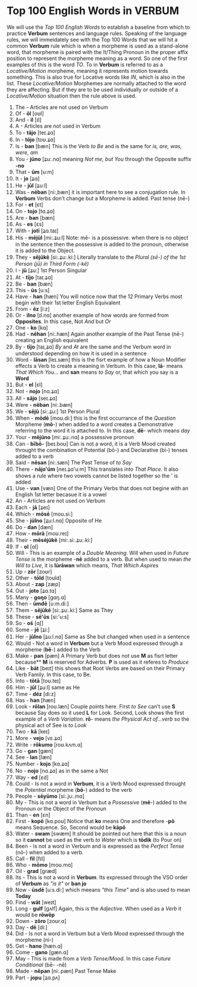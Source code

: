 # Top 100 English Words in **VERBUM**

We will use the _Top 100 English Words_ to establish a baseline from which to practice **Verbum** sentences and language rules. Speaking of the language rules, we will immeidately see with the Top 100 Words that we will hit a common **Verbum** rule which is when a morpheme is used as a stand-alone word, that morpheme is paired with the It/Thing Pronoun in the proper affix position to represent the morpheme meaning as a word.  So one of the first examples of this is the word _TO_. To in **Verbum** is referred to as a _Locative/Motion_ morpheme, meaning it represents motion towards something.  This is also true for Locative words like _IN_, which is also in the list.  These _Locative/Motion_ Morphemes are normally attached to the word they are affecting.  But if they are to be used individually or outside of a _Locative/Motion_ situation then the rule above is used.  

1. The - Articles are not used on Verbum 
2. Of - **ōl** [oʊl] 
3. And - **il** [ɪl]
4. A - Articles are not used in Verbum
5. To - **tājo** [teɪ.ʑɑ]
6. In - **tōjo** [toʊ.ʑɑ]
7. Is - **ban** [bæn] This is the Verb _to Be_ and is the same for _is, are, was, were, am_
8. You - **jūno** [ʑu:.nɑ] meaning _Not me, but You_ through the Opposite suffix **-no**
9. That - **ūm** [u:m]
10. It - **jo** [ʑɑ]
11. He - **jūl** [ʑu:l]
12. Was - **nēban** [ni:,bæn] it is important here to see a conjugation rule.  In **Verbum** Verbs don't change but a Morpheme is added. Past tense (nē-)
13. For - **et** [ɛt]
14. On - **tojo** [tɑ.ʑɑ]
15. Are - **ban** [bæn]
16. As - **es** [ɛs]
17. With - **jotī** [ʑɑ.taɪ]
18. His - **mējūl** [mi:.ʑu:l] Note: mē- is a possessive. when there is no object in the sentence then the possessive is added to the pronoun, otherwise it is added to the Object. 
19. They - **sējūkē** [si:.ʑu:.ki:] Literally translate to the _Plural (sē-) of the 1st Person (jū) in Third Form (-kē)_
20. I - **jū** [ʑu:] 1st Person Singular
21. At - **tījo** [taɪ.ʑɑ]
22. Be - **ban** [bæn]
23. This - **ūs** [u:s]
24. Have - **han** [hæn] You will notice now that the 12 Primary Verbs most begin with their 1st letter English Equivalent
25. From - **ēz** [i:z]
26. Or - **ilno** [ɪl.nɑ] another example of how words are formed from **Opposites**. In this case, Not _And_ but _Or_
27. One - **ko** [kɑ]
28. Had - **nēhan** [ni:.hæn] Again another example of the Past Tense (nē-) creating an English equivalent
29. By - **tījo** [taɪ,ʑɑ] _By_ and _At_ are the same and the Verbum word in understood depending on how it is used in a sentence
30. Word - **lāsan** [leɪ.sæn] this is the fisrt example of how a Noun Modifier effects a Verb to create a meaning in Verbum. In this case, **lā**- means _That Which You..._ and **san** means _to Say_ or, that which you say is a **Word**
31. But - **el** [ɛl]
33. Not - **nojo** [nɑ.ʑɑ]
34. All - **sājo** [seɪ.ʑɑ]
35. Were - **nēban** [ni:.bæn]
36. We - **sējū** [si:.ʑu:] 1st Person Plural
37. When - **mōdē** [moʊ.di:] this is the first occurrance of the _Question_ Morpheme (**mō**-) when added to a word creates a Demonstrative referring to the word it is attached to. In this case, **dē**- which means _day_ 
38. Your - **mējūno** [mi:.ʑu:.nɑ] a possessive pronoun
39. Can - **bībō-** [beɪ.boʊ] Can is not a word, it is a Verb Mood created throught the combination of Potential (bō-) and Declarative (bī-) tenses added to a verb
40. Said - **nēsan** [ni:.sæn] The Past Tense of _to Say_
41. There - **nājo'ūm** [neɪ.ʑɑ'u:m] This translates into _That Place_. It also shows a rule where two vowels cannot be listed together so the ' is added
42. Use - **van** [væn] One of the Primary Verbs that does not begine with an English 1st letter becasue it is a vowel
43. An - Articles are not used on Verbum 
44. Each - **jā** [ʑeɪ]
45. Which - **mōsē** [moʊ.si:]
46. She - **jūlno** [ʑu:l.nɑ] Opposite of He
47. Do - **dan** [dæn]
48. How - **mōrā** [moʊ.reɪ]
49. Their - **mēsējūkē** [mi:.si:.ʑu:.ki:]
50. If - **ol** [ɑl]
51. Will - This is an example of a _Double Meaning_.  Will when used in _Future Tense_ is the morpheme -**nē** added to a verb. But when used to mean _the Will to Live_, it is **lūrāwan** which means, _That Which Aspires_
52. Up - **zōr** [zoʊr]
53. Other - **tōld** [toʊld]
54. About - **zap** [zæp]
55. Out - **joto** [ʑɑ.tɑ]
56. Many - **goŋo** [gɑŋ.ɑ]
57. Then - **ūmdē** [u:m.di:]
58. Them - **sējūkē** [si:.ʑu:.ki:] Same as They
59. These - **sē'ūs** [si:'u:s]
60. So - **oś** [ɑʃ]
61. Some - **jē** [ʑi:]
62. Her - **jūlno** [ʑu:l.nɑ] Same as She but changed when used in a sentence
63. Would - Not a word in **Verbum** but a Verb Mood expressed through a morpheme (**bē**-) added to the Verb
64. Make - **pan** [pæn] A Primary Verb but does not use **M** as fisrt letter because** **M** is reserved for Adverbs. **P** is used as it referes to _Produce_
65. Like - **bāt** [beɪt] this shows that Root Verbs are based on their Primary Verb Family.  In this case, to Be. 
66. Into - **tōtā** [toʊ.teɪ]
67. Him - **jūl** [ʑu:l] same as He
68. Time - **dēz** [di:z]
69. Has - **han** [hæn]
70. Look - **rōlan** [roʊ.læn] Couple points here.  First _to See_ can't use **S** because Say does so it used **L** for Look.  Second, Look shows the first example of a _Verb Variation_. **rō**- means _the Physical Act of...verb_ so the physical act of See is _to Look_
71. Two - **kā** [keɪ]
72. More - **vejo** [vɛ.ʑɑ]
73. Write - **rōkumo** [roʊ.kʌm.ɑ]
74. Go - **gan** [gæn]
75. See - **lan** [læn]
76. Number - **kojo** [kɑ.ʑɑ]
77. No - **nojo** [nɑ.ʑɑ] as in the same a Not
78. Way - **ed** [ɛd]
79. Could - Is not a word in **Verbum**, it is a Verb Mood expressed throught the _Potential_ morpheme (**bō**-) added to the verb
80. People - **sēyūmo** [si:.ju:.mɑ]
81. My - This is not a word in Verbum but a _Possessive_ (**mē**-) added to the Pronoun or the Object of the Pronoun
82. Than - **en** [ɛn]
83. First - **kopō** [kɑ.poʊ] Notice that **ko** means One and therefore -**pō** means Sequence. So, Second would be **kāpō**
84. Water - **swam** [swæm] It should be pointed out here that this is a noun so it **cannot** be used as the verb _to Water_ which is **tōdik** (to Pour on)
85. Been - Is not a word in Verbum and is expressed as the _Perfect Tense_ (nō-) when added to a verb. 
86. Call - **fil** [fɪl]
87. Who - **mōmo** [moʊ.mɑ]
88. Oil - **grad** [græd]
89. Its - This is not a word in **Verbum**.  Its expressed through the VSO order of **Verbum** as _"is it"_ or **ban jo**
90. Now - **ūsdē** [u:s.di:] which meeans _"this Time"_ and is also used to mean **Today**
91. Find - **wāt** [weɪt]
92. Long - **gulf** [gʌlf] Again, this is the _Adjective_.  When used as a _Verb_ it would be **rōwēp**
93. Down - **zōro** [zoʊr.ɑ]
94. Day - **dē** [di:]
95. Did - Is not a word in Verbum but a Verb Mood expressed through the morpheme (ni-)
96. Get - **hano** [hæn.ɑ]
97. Come - **gano** [gæn.ɑ]
98. May - This is made from a _Verb Tense/Mood_. In this case _Future Conditional_ (bē- -nē)
99. Made - **nēpan** [ni:.pæn] Past Tense Make
100. Part - **jopu** [ʑɑ.pʌ]
